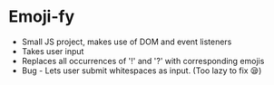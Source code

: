 # Emoji-fy
* Small JS project, makes use of DOM and event listeners
* Takes user input 
* Replaces all occurrences of '!' and '?' with corresponding emojis
* Bug - Lets user submit whitespaces as input. (Too lazy to fix 😪)
